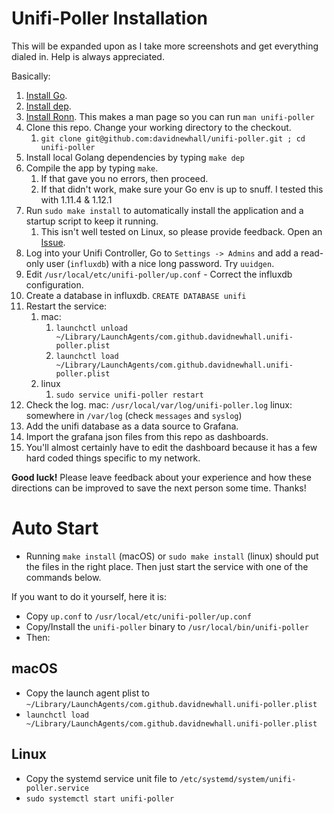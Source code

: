 # Unifi-Poller Installation

This will be expanded upon as I take more screenshots and get everything dialed in. Help is always appreciated.

Basically:
1. [Install Go](https://golang.org/doc/install). 
1. [Install dep](https://golang.github.io/dep/docs/installation.html).
1. [Install Ronn](Ronn). This makes a man page so you can run `man unifi-poller`
1. Clone this repo. Change your working directory to the checkout.
   1. `git clone git@github.com:davidnewhall/unifi-poller.git ; cd unifi-poller`
1. Install local Golang dependencies by typing `make dep`
1. Compile the app by typing `make`.
   1. If that gave you no errors, then proceed.
   1. If that didn't work, make sure your Go env is up to snuff. I tested this with 1.11.4 & 1.12.1
1. Run `sudo make install` to automatically install the application and a startup script to keep it running.
   1. This isn't well tested on Linux, so please provide feedback. Open an [Issue](https://github.com/davidnewhall/unifi-poller/issues/new).
1. Log into your Unifi Controller, Go to `Settings -> Admins` and add a read-only user (`influxdb`) with a nice long password. Try `uuidgen`.
1. Edit `/usr/local/etc/unifi-poller/up.conf` - Correct the influxdb configuration.
1. Create a database in influxdb. `CREATE DATABASE unifi`
1. Restart the service:
   1. mac: 
      1. `launchctl unload ~/Library/LaunchAgents/com.github.davidnewhall.unifi-poller.plist`
      1. `launchctl load ~/Library/LaunchAgents/com.github.davidnewhall.unifi-poller.plist`
   1. linux
      1. `sudo service unifi-poller restart`
1. Check the log. mac: `/usr/local/var/log/unifi-poller.log` linux: somewhere in `/var/log` (check `messages` and `syslog`)
1. Add the unifi database as a data source to Grafana.
1. Import the grafana json files from this repo as dashboards.
1. You'll almost certainly have to edit the dashboard because it has a few hard coded things specific to my network.

**Good luck!** Please leave feedback about your experience and how these directions can be improved to save the next person some time. Thanks!

# Auto Start
- Running `make install` (macOS) or `sudo make install` (linux) should put the files in the right place. Then just start the service with one of the commands below. 

If you want to do it yourself, here it is:
- Copy `up.conf` to `/usr/local/etc/unifi-poller/up.conf`
- Copy/Install the `unifi-poller` binary to `/usr/local/bin/unifi-poller`
- Then:

## macOS
- Copy the launch agent plist to `~/Library/LaunchAgents/com.github.davidnewhall.unifi-poller.plist`
- `launchctl load ~/Library/LaunchAgents/com.github.davidnewhall.unifi-poller.plist`

## Linux
- Copy the systemd service unit file to `/etc/systemd/system/unifi-poller.service`
- `sudo systemctl start unifi-poller`